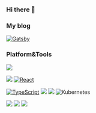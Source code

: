 ### Hi there 👋

### My blog

[![Gatsby](https://img.shields.io/badge/Gatsby-%23663399.svg?style=for-the-badge&logo=gatsby&logoColor=white)](zqcsblog.gatsbyjs.io/)


### Platform&Tools

<!-- [![](https://img.shields.io/badge/OS-Arch%20Linux-33aadd?style=for-the-badge&logo=arch-linux&logoColor=ffffff)](https://www.archlinux.org/) -->
<!-- [![](https://img.shields.io/badge/macOS-BigSur-292e33?style=for-the-badge&logo=apple&logoColor=ffffff)](https://www.apple.com/macos/big-sur/) -->
<!-- [![](https://img.shields.io/badge/Windows-10-2376bc?style=for-the-badge&logo=windows&logoColor=ffffff)](https://www.microsoft.com/windows/get-windows-10) -->
[![](https://img.shields.io/badge/IDE-Visual%20Studio%20Code-blue?style=for-the-badge&logo=visual-studio-code&logoColor=ffffff)](https://code.visualstudio.com/)

<!-- [![](https://img.shields.io/badge/OnePlus-7%20Pro-f5010c?style=for-the-badge&logo=oneplus&logoColor=ffffff)](https://www.oneplus.com/) -->
<!-- [![](https://img.shields.io/badge/iPhone-13-999999?style=for-the-badge&logo=apple&logoColor=ffffff)](https://www.apple.com/) -->
<!-- [![](https://img.shields.io/badge/Blackberry-Classic-000000?style=for-the-badge&logo=blackberry&logoColor=ffffff)](https://www.blackberry.com/) -->

[![](https://img.shields.io/badge/-JavaScript-f7e018?style=for-the-badge&logo=javascript&logoColor=white)](https://www.ecma-international.org/)
[![React](https://img.shields.io/badge/react-%2320232a.svg?style=for-the-badge&logo=react&logoColor=%2361DAFB)](https://reactjs.org/)
<!-- [![Vue.js](https://img.shields.io/badge/vuejs-%2335495e.svg?style=for-the-badge&logo=vuedotjs&logoColor=%234FC08D)](https://vuejs.org/) -->
[![TypeScript](https://img.shields.io/badge/typescript-%23007ACC.svg?style=for-the-badge&logo=typescript&logoColor=white)]()
[![](https://img.shields.io/badge/-Webpack-8dd6f9?style=for-the-badge&logo=webpack&logoColor=white)](https://webpack.js.org/)
[![](https://img.shields.io/badge/-Docker-2496ED?style=for-the-badge&logo=docker&logoColor=ffffff)](https://www.docker.com/)
![Kubernetes](https://img.shields.io/badge/kubernetes-%23326ce5.svg?style=for-the-badge&logo=kubernetes&logoColor=white)
<!-- [![](https://img.shields.io/badge/-HTML5-E34F26?style=for-the-badge&logo=html5&logoColor=white)](https://html.spec.whatwg.org/)
[![](https://img.shields.io/badge/-CSS3-1572B6?style=for-the-badge&logo=css3&logoColor=white)](https://www.w3.org/Style/CSS/)
[![Less](https://img.shields.io/badge/less-2B4C80?style=for-the-badge&logo=less&logoColor=white)](https://lesscss.org/)
[![](https://img.shields.io/badge/-Sass-cc6699?style=for-the-badge&logo=sass&logoColor=white)](https://sass-lang.com/) -->
<!-- [![](https://img.shields.io/badge/-MariaDB-003545?style=for-the-badge&logo=mariadb&logoColor=white)](https://mariadb.com/) -->
<!-- [![](https://img.shields.io/badge/-NPM-cb3837?style=for-the-badge&logo=npm&logoColor=white)](https://npmjs.com/) -->
<!-- [![](https://img.shields.io/badge/-Git-f05032?style=for-the-badge&logo=git&logoColor=white)](https://git-scm.com/) -->
[![](https://img.shields.io/badge/-Linux-fcc624?style=for-the-badge&logo=linux&logoColor=white)](https://www.linuxfoundation.org/)
[![](https://img.shields.io/badge/node.js-6DA55F?style=for-the-badge&logo=node.js&logoColor=ffffff)](https://nodejs.org/)
[![](https://img.shields.io/badge/-Nginx-269539?style=for-the-badge&logo=nginx&logoColor=ffffff)](https://nginx.org/)
<!-- [![](https://img.shields.io/badge/Netflix-E50914?style=for-the-badge&logo=netflix&logoColor=white)](https://netflix.com/) -->

<!-- [![](https://img.shields.io/badge/-Vue.js-4fc08d?style=for-the-badge&logo=vue-dot-js&logoColor=ffffff)](https://vuejs.org/) -->
<!-- [![](https://img.shields.io/badge/-Stylus-ff6347?style=for-the-badge&logo=stylus&logoColor=ffffff)](https://stylus-lang.com/) -->
<!-- [![](https://img.shields.io/badge/-PostCSS-dd3a0a?style=for-the-badge&logo=postcss&logoColor=white)](https://postcss.org/) -->
<!--
**zqcccc/zqcccc** is a ✨ _special_ ✨ repository because its `README.md` (this file) appears on your GitHub profile.

Here are some ideas to get you started:

- 🔭 I’m currently working on ...
- 🌱 I’m currently learning ...
- 👯 I’m looking to collaborate on ...
- 🤔 I’m looking for help with ...
- 💬 Ask me about ...
- 📫 How to reach me: ...
- 😄 Pronouns: ...
- ⚡ Fun fact: ...
-->
